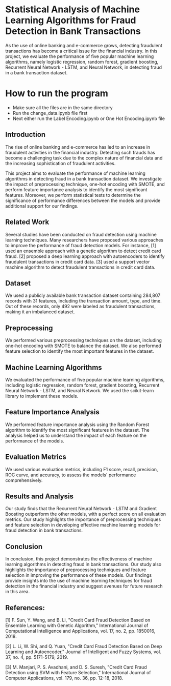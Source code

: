 # Statistical Analysis of Machine Learning Algorithms for Fraud Detection in Bank Transactions

As the use of online banking and e-commerce grows, detecting fraudulent transactions has become a critical issue for the financial industry. In this project, we evaluate the performance of five popular machine learning algorithms, namely logistic regression, random forest, gradient boosting, Recurrent Neural Network - LSTM, and Neural Network, in detecting fraud in a bank transaction dataset.

# How to run the program

- Make sure all the files are in the same directory
- Run the change_data.ipynb file first
- Next either run the Label Encoding.ipynb or One Hot Encoding.ipynb file

## Introduction

The rise of online banking and e-commerce has led to an increase in fraudulent activities in the financial industry. Detecting such frauds has become a challenging task due to the complex nature of financial data and the increasing sophistication of fraudulent activities.

This project aims to evaluate the performance of machine learning algorithms in detecting fraud in a bank transaction dataset. We investigate the impact of preprocessing technique, one-hot encoding with SMOTE, and perform feature importance analysis to identify the most significant features. Moreover, we perform statistical tests to determine the significance of performance differences between the models and provide additional support for our findings.

## Related Work

Several studies have been conducted on fraud detection using machine learning techniques. Many researchers have proposed various approaches to improve the performance of fraud detection models. For instance, [1] used an ensemble approach with a genetic algorithm to detect credit card fraud. [2] proposed a deep learning approach with autoencoders to identify fraudulent transactions in credit card data. [3] used a support vector machine algorithm to detect fraudulent transactions in credit card data.

## Dataset

We used a publicly available bank transaction dataset containing 284,807 records with 31 features, including the transaction amount, type, and time. Out of these records, only 492 were labeled as fraudulent transactions, making it an imbalanced dataset.

## Preprocessing

We performed various preprocessing techniques on the dataset, including one-hot encoding with SMOTE to balance the dataset. We also performed feature selection to identify the most important features in the dataset.

## Machine Learning Algorithms

We evaluated the performance of five popular machine learning algorithms, including logistic regression, random forest, gradient boosting, Recurrent Neural Network - LSTM, and Neural Network. We used the scikit-learn library to implement these models.

## Feature Importance Analysis

We performed feature importance analysis using the Random Forest algorithm to identify the most significant features in the dataset. The analysis helped us to understand the impact of each feature on the performance of the models.

## Evaluation Metrics

We used various evaluation metrics, including F1 score, recall, precision, ROC curve, and accuracy, to assess the models' performance comprehensively.

## Results and Analysis

Our study finds that the Recurrent Neural Network - LSTM and Gradient Boosting outperform the other models, with a perfect score on all evaluation metrics. Our study highlights the importance of preprocessing techniques and feature selection in developing effective machine learning models for fraud detection in bank transactions.

## Conclusion

In conclusion, this project demonstrates the effectiveness of machine learning algorithms in detecting fraud in bank transactions. Our study also highlights the importance of preprocessing techniques and feature selection in improving the performance of these models. Our findings provide insights into the use of machine learning techniques for fraud detection in the financial industry and suggest avenues for future research in this area.

## References:

[1] F. Sun, Y. Wang, and B. Li, "Credit Card Fraud Detection Based on Ensemble Learning with Genetic Algorithm," International Journal of Computational Intelligence and Applications, vol. 17, no. 2, pp. 1850016, 2018.

[2] L. Li, W. Shi, and Q. Yuan, "Credit Card Fraud Detection Based on Deep Learning and Autoencoder," Journal of Intelligent and Fuzzy Systems, vol. 37, no. 4, pp. 5171-5179, 2019.

[3] M. Manjari, P. S. Avadhani, and D. S. Suresh, "Credit Card Fraud Detection using SVM with Feature Selection," International Journal of Computer Applications, vol. 179, no. 36, pp. 12-18, 2018.
